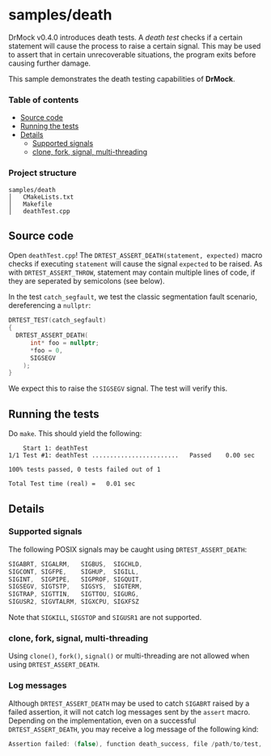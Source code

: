 <!--
Copyright 2020 Ole Kliemann, Malte Kliemann

This file is part of DrMock.

DrMock is free software: you can redistribute it and/or modify it
under the terms of the GNU General Public License as published by
the Free Software Foundation, either version 3 of the License, or
(at your option) any later version.

DrMock is distributed in the hope that it will be useful, but
WITHOUT ANY WARRANTY; without even the implied warranty of
MERCHANTABILITY or FITNESS FOR A PARTICULAR PURPOSE.  See the GNU
General Public License for more details.

You should have received a copy of the GNU General Public License
along with DrMock.  If not, see <https://www.gnu.org/licenses/>.
-->

# samples/death

DrMock v0.4.0 introduces death tests. A _death test_ checks if a certain
statement will cause the process to raise a certain signal. This may be
used to assert that in certain unrecoverable situations, the program
exits before causing further damage.

This sample demonstrates the death testing capabilities of **DrMock**.

### Table of contents

* [Source code](#source-code)
* [Running the tests](#running-the-tests)
* [Details](#details)
  + [Supported signals](#supported-signals)
  + [clone, fork, signal, multi-threading](#clone-fork-signal-multi-threading)

### Project structure

```
samples/death
│   CMakeLists.txt
│   Makefile
│   deathTest.cpp
```

## Source code

Open `deathTest.cpp`!
The `DRTEST_ASSERT_DEATH(statement, expected)` macro checks if executing
`statement` will cause the signal `expected` to be raised. As with
`DRTEST_ASSERT_THROW`, statement may contain multiple lines of code, if
they are seperated by semicolons (see below).

In the test `catch_segfault`, we test the classic segmentation fault
scenario, dereferencing a `nullptr`:
```cpp
DRTEST_TEST(catch_segfault)
{
  DRTEST_ASSERT_DEATH(
      int* foo = nullptr;
      *foo = 0,
      SIGSEGV
    );
}
```
We expect this to raise the `SIGSEGV` signal. The test will verify this.

## Running the tests

Do `make`. This should yield the following:

```
    Start 1: deathTest
1/1 Test #1: deathTest ........................   Passed    0.00 sec

100% tests passed, 0 tests failed out of 1

Total Test time (real) =   0.01 sec
```

## Details

### Supported signals

The following POSIX signals may be caught using `DRTEST_ASSERT_DEATH`:
```cpp
SIGABRT, SIGALRM,   SIGBUS,  SIGCHLD,
SIGCONT, SIGFPE,    SIGHUP,  SIGILL,
SIGINT,  SIGPIPE,   SIGPROF, SIGQUIT,
SIGSEGV, SIGTSTP,   SIGSYS,  SIGTERM,
SIGTRAP, SIGTTIN,   SIGTTOU, SIGURG,
SIGUSR2, SIGVTALRM, SIGXCPU, SIGXFSZ
```
Note that `SIGKILL`, `SIGSTOP` and `SIGUSR1` are not supported.

### clone, fork, signal, multi-threading

Using `clone()`, `fork()`, `signal()` or multi-threading are not allowed
when using `DRTEST_ASSERT_DEATH`.

### Log messages

Although `DRTEST_ASSERT_DEATH` may be used to catch `SIGABRT` raised by
a failed assertion, it will not catch log messages sent by the `assert`
macro. Depending on the implementation, even on a successful
`DRTEST_ASSERT_DEATH`, you may receive a log message of the following
kind:

```cpp
Assertion failed: (false), function death_success, file /path/to/test, line 213.
```
